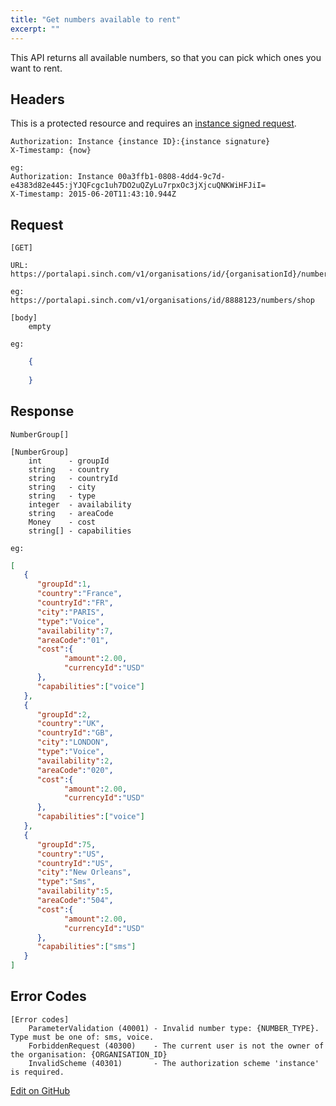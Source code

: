 ```yaml
---
title: "Get numbers available to rent"
excerpt: ""
---
```

This API returns all available numbers, so that you can pick which ones you want to rent.

## Headers

This is a protected resource and requires an [instance signed request](doc:authorization#section-instance-signed-request).

    Authorization: Instance {instance ID}:{instance signature}
    X-Timestamp: {now}
    
    eg:
    Authorization: Instance 00a3ffb1-0808-4dd4-9c7d-e4383d82e445:jYJQFcgc1uh7DO2uQZyLu7rpxOc3jXjcuQNKWiHFJiI=
    X-Timestamp: 2015-06-20T11:43:10.944Z

## Request

    [GET]
    
    URL:
    https://portalapi.sinch.com/v1/organisations/id/{organisationId}/numbers/shop
    
    eg:
    https://portalapi.sinch.com/v1/organisations/id/8888123/numbers/shop

    [body]
        empty
    
    eg:
    
```json
    {
      
    }
```

## Response

    NumberGroup[]
    
    [NumberGroup]
        int      - groupId
        string   - country
        string   - countryId
        string   - city
        string   - type
        integer  - availability
        string   - areaCode
        Money    - cost
        string[] - capabilities
    
    eg:
```json
[
   {
      "groupId":1,
      "country":"France",
      "countryId":"FR",
      "city":"PARIS",
      "type":"Voice",
      "availability":7,
      "areaCode":"01",
      "cost":{
            "amount":2.00,
            "currencyId":"USD"
      },
      "capabilities":["voice"]
   },
   {
      "groupId":2,
      "country":"UK",
      "countryId":"GB",
      "city":"LONDON",
      "type":"Voice",
      "availability":2,
      "areaCode":"020",
      "cost":{
            "amount":2.00,
            "currencyId":"USD"
      },
      "capabilities":["voice"]
   },
   {
      "groupId":75,
      "country":"US",
      "countryId":"US",
      "city":"New Orleans",
      "type":"Sms",
      "availability":5,
      "areaCode":"504",
      "cost":{
            "amount":2.00,
            "currencyId":"USD"
      },
      "capabilities":["sms"]
   }
]
```

## Error Codes

    [Error codes]
        ParameterValidation (40001) - Invalid number type: {NUMBER_TYPE}.  Type must be one of: sms, voice.
        ForbiddenRequest (40300)    - The current user is not the owner of the organisation: {ORGANISATION_ID}
        InvalidScheme (40301)       - The authorization scheme 'instance' is required.

<a class="edit-on-github" href="https://github.com/sinch/docs/blob/master/docs/voice/number-administration/get-numbers-available-to-rent.md">Edit on GitHub</a>